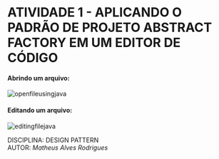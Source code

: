 # ATIVIDADE 1 - APLICANDO O PADRÃO DE PROJETO ABSTRACT FACTORY EM UM EDITOR DE CÓDIGO

#### Abrindo um arquivo:
![openfileusingjava](https://user-images.githubusercontent.com/44441198/113437881-d82f1b80-93bd-11eb-84dc-19d1c63a7a77.png)

#### Editando um arquivo:
![editingfilejava](https://user-images.githubusercontent.com/44441198/113437989-0f053180-93be-11eb-86cf-0261d3ecb481.png)


DISCIPLINA: DESIGN PATTERN  
AUTOR: *Matheus Alves Rodrigues*
